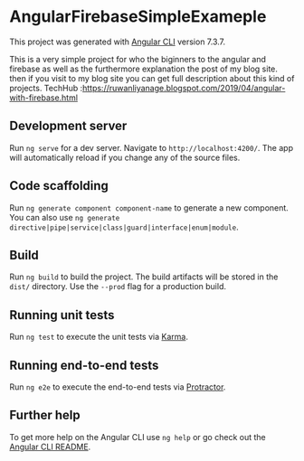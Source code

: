 # AngularFirebaseSimpleExameple

This project was generated with [Angular CLI](https://github.com/angular/angular-cli) version 7.3.7.

This is a very simple project for who the biginners to the angular and firebase as well as the furthermore explanation the post of my blog site. then if you visit to my blog site you can get full description about this kind of projects.
TechHub :https://ruwanliyanage.blogspot.com/2019/04/angular-with-firebase.html


## Development server

Run `ng serve` for a dev server. Navigate to `http://localhost:4200/`. The app will automatically reload if you change any of the source files.

## Code scaffolding

Run `ng generate component component-name` to generate a new component. You can also use `ng generate directive|pipe|service|class|guard|interface|enum|module`.

## Build

Run `ng build` to build the project. The build artifacts will be stored in the `dist/` directory. Use the `--prod` flag for a production build.

## Running unit tests

Run `ng test` to execute the unit tests via [Karma](https://karma-runner.github.io).

## Running end-to-end tests

Run `ng e2e` to execute the end-to-end tests via [Protractor](http://www.protractortest.org/).

## Further help

To get more help on the Angular CLI use `ng help` or go check out the [Angular CLI README](https://github.com/angular/angular-cli/blob/master/README.md).
